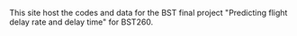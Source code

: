 This site host the codes and data for the BST final project "Predicting flight delay rate and delay time" for BST260.
